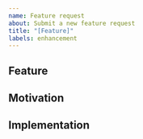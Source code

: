 ```yaml
---
name: Feature request
about: Submit a new feature request
title: "[Feature]"
labels: enhancement
---
```


## Feature
<!-- A clear and concise description of what you want to happen. -->

## Motivation
<!-- Why should this feature be implemented? -->

## Implementation
<!-- What needs to be built for the feature to be supported? -->

